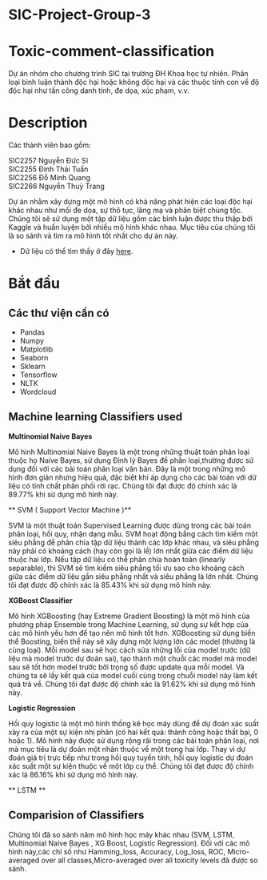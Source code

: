 # SIC-Project-Group-3
# Toxic-comment-classification
Dự án nhóm cho chương trình SIC tại trường ĐH Khoa học tự nhiên.
Phân loại bình luận thành độc hại hoặc không độc hại và các thuộc tính con về độ độc hại như tấn công danh tính, đe dọa, xúc phạm, v.v.
# Description
Các thành viên bao gồm:

SIC2257 Nguyễn Đức Sĩ   
SIC2255 Đinh Thái Tuấn  
SIC2256 Đỗ Minh Quang  
SIC2266 Nguyễn Thuỳ Trang 

Dự án nhằm xây dựng một mô hình có khả năng phát hiện các loại độc hại khác nhau như mối đe dọa, sự thô tục, lăng mạ và phân biệt chủng tộc. Chúng tôi sẽ sử dụng một tập dữ liệu gồm các bình luận được thu thập bởi Kaggle và huấn luyện bởi nhiều mô hình khác nhau. Mục tiêu của chúng tôi là so sánh và tìm ra mô hình tốt nhất cho dự án này.
- Dữ liệu có thể tìm thấy ở đây [here](https://www.kaggle.com/competitions/jigsaw-toxic-comment-classification-challenge/data?select=sample_submission.csv.zip).


# Bắt đầu
## Các thư viện cần có 
- Pandas
- Numpy
- Matplotlib
- Seaborn
- Sklearn
- Tensorflow
- NLTK
- Wordcloud

## Machine learning Classifiers used
 **Multinomial Naive Bayes**
 
 
Mô hình Multinomial Naive Bayes là một trong những thuật toán phân loại thuộc họ Naive Bayes, sử dụng Định lý Bayes để phân loại,thường được sử dụng đối với các bài toán phân loại văn bản. Đây là một trong những mô hình đơn giản nhưng hiệu quả, đặc biệt khi áp dụng cho các bài toán với dữ liệu có tính chất phân phối rời rạc. Chúng tôi đạt được độ chính xác là 89.77% khi sử dụng mô hình này.

** SVM ( Support Vector Machine )**

SVM là một thuật toán Supervised Learning được dùng trong các bài toán phân loại, hồi quy, nhận dạng mẫu. SVM hoạt động bằng cách tìm kiếm một siêu phẳng để phân chia tập dữ liệu thành các lớp khác nhau, và siêu phẳng này phải có khoảng cách (hay còn gọi là lề) lớn nhất giữa các điểm dữ liệu thuộc hai lớp. Nếu tập dữ liệu có thể phân chia hoàn toàn (linearly separable), thì SVM sẽ tìm kiếm siêu phẳng tối ưu sao cho khoảng cách giữa các điểm dữ liệu gần siêu phẳng nhất và siêu phẳng là lớn nhất. Chúng tôi đạt được độ chính xác là 85.43% khi sử dụng mô hình này.

**XGBoost Classifier**

Mô hình XGBoosting (hay Extreme Gradient Boosting) là một mô hình của phương pháp Ensemble trong Machine Learning, sử dụng sự kết hợp của các mô hình yếu hơn để tạo nên mô hình tốt hơn. XGBoosting sử dụng biến thể Boosting, biến thể này sẽ xây dựng một lượng lớn các model (thường là cùng loại). Mỗi model sau sẽ học cách sửa những lỗi của model trước (dữ liệu mà model trước dự đoán sai), tạo thành một chuỗi các model mà model sau sẽ tốt hơn model trước bởi trọng số được update qua mỗi model. Và chúng ta sẽ lấy kết quả của model cuối cùng trong chuỗi model này làm kết quả trả về. Chúng tôi đạt được độ chính xác là 91.62% khi sử dụng mô hình này.

**Logistic Regression**

Hồi quy logistic là một mô hình thống kê học máy dùng để dự đoán xác suất xảy ra của một sự kiện nhị phân (có hai kết quả: thành công hoặc thất bại, 0 hoặc 1). Mô hình này được sử dụng rộng rãi trong các bài toán phân loại, nơi mà mục tiêu là dự đoán một nhãn thuộc về một trong hai lớp. Thay vì dự đoán giá trị trực tiếp như trong hồi quy tuyến tính, hồi quy logistic dự đoán xác suất một sự kiện thuộc về một lớp cụ thể. Chúng tôi đạt được độ chính xác là 86.16% khi sử dụng mô hình này.

** LSTM **



## Comparision of Classifiers
Chúng tôi đã so sánh năm mô hình học máy khác nhau (SVM, LSTM, Multinomial Naive Bayes , XG Boost, Logistic Regression). Đối với các mô hình này,các chỉ số như Hamming_loss, Accuracy, Log_loss, ROC, Micro-averaged over all classes,Micro-averaged over all toxicity levels đã được so sánh.



